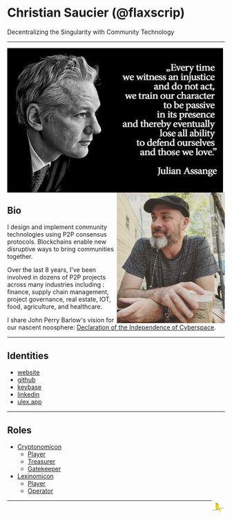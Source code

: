 # Christian Saucier (@flaxscrip)
Decentralizing the Singularity with Community Technology

---

<!-- testing hidden comments -->
[//]: # (This syntax works like a comment, and won't appear in any output.)

<img align="center" width="500" src="unity4j.jpg">

<img align="right" width="250" src="profile.jpg">

## Bio

I design and implement community technologies using P2P consensus protocols. Blockchains enable new disruptive ways to bring communities together.

Over the last 8 years, I've been involved in dozens of P2P projects across many industries including : finance, supply chain management, project governance, real estate, IOT, food, agriculture, and healthcare.

I share John Perry Barlow's vision for our nascent noosphere: [Declaration of the Independence of Cyberspace](https://www.eff.org/cyberspace-independence).

---

## Identities
* [website](https://cryptotech.guru)
* [github](https://github.com/flaxscrip)
* [keybase](https://keybase.io/csaucier)
* [linkedin](https://www.linkedin.com/in/csaucier)
* [ulex.app](https://ulex.app/user/christian)

---

## Roles
* [Cryptonomicon](https://cryptotechguru.github.io/Cryptonomicon/)
  * [Player](https://cryptotechguru.github.io/Cryptonomicon/Roles/Player)
  * [Treasurer](https://cryptotechguru.github.io/Cryptonomicon/Roles/Treasurer)
  * [Gatekeeper](https://cryptotechguru.github.io/Cryptonomicon/Roles/Gatekeeper)
* [Lexinomicon](https://cryptotechguru.github.io/Lexinomicon/)
  * [Player](https://cryptotechguru.github.io/Lexinomicon/Roles/Player)
  * [Operator](https://cryptotechguru.github.io/Lexinomicon/Roles/Operator)

<img align="right" src="marley.png">

---
